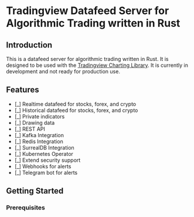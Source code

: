 # Tradingview Datafeed Server for Algorithmic Trading written in Rust
## Introduction
This is a datafeed server for algorithmic trading written in Rust. It is designed to be used with the [Tradingview Charting Library](https://www.tradingview.com/HTML5-stock-forex-bitcoin-charting-library/). It is currently in development and not ready for production use.

## Features
- [_] Realtime datafeed for stocks, forex, and crypto
- [_] Historical datafeed for stocks, forex, and crypto
- [_] Private indicators
- [_] Drawing data
- [_] REST API
- [_] Kafka Integration
- [_] Redis Integration
- [_] SurrealDB Integration
- [_] Kubernetes Operator
- [_] Extend security support
- [_] Webhooks for alerts
- [_] Telegram bot for alerts

## Getting Started
### Prerequisites